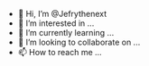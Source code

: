 - 👋 Hi, I’m @Jefrythenext
- 👀 I’m interested in ...
- 🌱 I’m currently learning ...
- 💞️ I’m looking to collaborate on ...
- 📫 How to reach me ...

<!---
Jefrythenext/Jefrythenext is a ✨ special ✨ repository because its `README.md` (this file) appears on your GitHub profile.
You can click the Preview link to take a look at your changes.
--->
